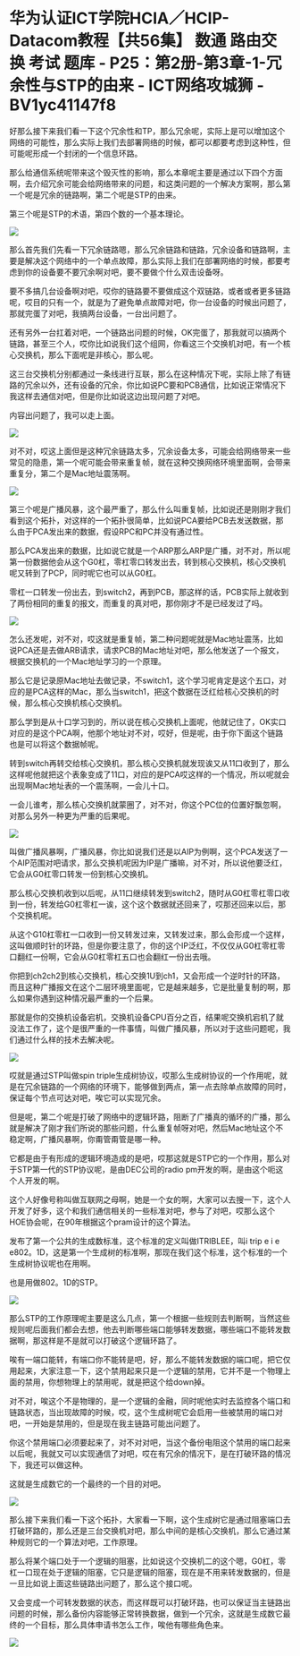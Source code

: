 # 华为认证ICT学院HCIA／HCIP-Datacom教程【共56集】 数通 路由交换 考试 题库 - P25：第2册-第3章-1-冗余性与STP的由来 - ICT网络攻城狮 - BV1yc41147f8

好那么接下来我们看一下这个冗余性和TP，那么冗余呢，实际上是可以增加这个网络的可能性，那么实际上我们去部署网络的时候，都可以都要考虑到这种性，但可能呢形成一个封闭的一个信息环路。

那么给通信系统呢带来这个毁灭性的影响，那么本章呢主要是通过以下四个方面啊，去介绍冗余可能会给网络带来的问题，和这类问题的一个解决方案啊，那么第一个呢是冗余的链路啊，第二个呢是STP的由来。

第三个呢是STP的术语，第四个数的一个基本理论。

![](img/1a2dc27fd2b4f4d954ee26005640972f_1.png)

那么首先我们先看一下冗余链路嗯，那么冗余链路和链路，冗余设备和链路啊，主要是解决这个网络中的一个单点故障，那么实际上我们在部署网络的时候，都要考虑到你的设备要不要冗余啊对吧，要不要做个什么双击设备呀。

要不多搞几台设备啊对吧，哎你的链路要不要做成这个双链路，或者或者更多链路呢，哎目的只有一个，就是为了避免单点故障对吧，你一台设备的时候出问题了，那就完蛋了对吧，我搞两台设备，一台出问题了。

还有另外一台扛着对吧，一个链路出问题的时候，OK完蛋了，那我就可以搞两个链路，甚至三个人，哎你比如说我们这个组网，你看这三个交换机对吧，有一个核心交换机，那么下面呢是非核心，那么呢。

这三台交换机分别都通过一条线进行互联，那么在这种情况下呢，实际上除了有链路的冗余以外，还有设备的冗余，你比如说PC要和PCB通信，比如说正常情况下我这样去通信对吧，但是你比如说这边出现问题了对吧。

内容出问题了，我可以走上面。

![](img/1a2dc27fd2b4f4d954ee26005640972f_3.png)

对不对，哎这上面但是这种冗余链路太多，冗余设备太多，可能会给网络带来一些常见的隐患，第一个呢可能会带来重复帧，就在这种交换网络环境里面啊，会带来重复分，第二个是Mac地址震荡啊。



![](img/1a2dc27fd2b4f4d954ee26005640972f_5.png)

第三个呢是广播风暴，这个最严重了，那么什么叫重复帧，比如说还是刚刚才我们看到这个拓扑，对这样的一个拓扑很简单，比如说PCA要给PCB去发送数据，那么由于PCA发出来的数据，假设RPC和PC并没有通过性。

那么PCA发出来的数据，比如说它就是一个ARP那么ARP是广播，对不对，所以呢第一份数据他会从这个G0杠，零杠零口转发出去，转到核心交换机，核心交换机呢又转到了PCP，同时呢它也可以从G0杠。

零杠一口转发一份出去，到switch2，再到PCB，那这样的话，PCB实际上就收到了两份相同的重复的报文，而重复的真对吧，那你刚才不是已经发过了吗。



![](img/1a2dc27fd2b4f4d954ee26005640972f_7.png)

怎么还发呢，对不对，哎这就是重复帧，第二种问题呢就是Mac地址震荡，比如说PCA还是去做ARB请求，请求PCB的Mac地址对吧，那么他发送了一个报文，根据交换机的一个Mac地址学习的一个原理。

那么它是记录原Mac地址去做记录，不switch1，这个学习呢肯定是这个五口，对应的是PCA这样的Mac，那么当switch1，把这个数据在泛红给核心交换机的时候，那么核心交换机核心交换机。

那么学到是从十口学习到的，所以说在核心交换机上面呢，他就记住了，OK实口对应的是这个PCA啊，他那个地址对不对，哎好，但是呢，由于你下面这个链路也是可以将这个数据帧呢。

转到switch再转交给核心交换机，那么核心交换机就发现诶又从11口收到了，那么这样呢他就把这个表象变成了11口，对应的是PCA哎这样的一个情况，所以呢就会出现啊Mac地址表的一个震荡啊，一会儿十口。

一会儿谁考，那么核心交换机就蒙圈了，对不对，你这个PC位的位置好飘忽啊，对那么另外一种更为严重的后果呢。



![](img/1a2dc27fd2b4f4d954ee26005640972f_9.png)

叫做广播风暴啊，广播风暴，你比如说我们还是以AIP为例啊，这个PCA发送了一个AIP范围对吧请求，那么交换机呢因为IP是广播嘛，对不对，所以说他要泛红，它会从G0杠零口转发一份到核心交换机。

那么核心交换机收到以后呢，从11口继续转发到switch2，随时从G0杠零杠零口收到一份，转发给G0杠零杠一诶，这个这个数据就还回来了，哎那还回来以后，那个交换机呢。

从这个G10杠零杠一口收到一份又转发过来，又转发过来，那么会形成一个这样，这叫做顺时针的环路，但是你要注意了，你的这个IP泛红，不仅仅从G0杠零杠零口翻红一份啊，它会从G0杠零杠五口也会翻红一份出去哦。

你把到ch2ch2到核心交换机，核心交换1U到ch1，又会形成一个逆时针的环路，而且这种广播报文在这个二层环境里面呢，它是越来越多，它是批量复制的啊，那么如果你遇到这种情况最严重的一个后果。

那就是你的交换机设备宕机，交换机设备CPU百分之百，结果呢交换机宕机了就没法工作了，这个是很严重的一件事情，叫做广播风暴，所以对于这些问题呢，我们通过什么样的技术去解决呢。



![](img/1a2dc27fd2b4f4d954ee26005640972f_11.png)

哎就是通过STP叫做spin triple生成树协议，哎那么生成树协议的一个作用呢，就是在冗余链路的一个网络的环境下，能够做到两点，第一点去除单点故障的同时，保证每个节点可达对吧，唉它可以实现冗余。

但是呢，第二个呢是打破了网络中的逻辑环路，阻断了广播真的循环的广播，那么就是解决了刚才我们所说的那些问题，什么重复帧呀对吧，然后Mac地址这个不稳定啊，广播风暴啊，你甭管甭管是哪一种。

它都是由于有形成的逻辑环境造成的是吧，哎那这就是STP它的一个作用，那么对于STP第一代的STP协议呢，是由DEC公司的radio pm开发的啊，是由这个呃这个人开发的啊。

这个人好像号称叫做互联网之母啊，她是一个女的啊，大家可以去搜一下，这个人开发了好多，这个和我们通信相关的一些标准对吧，参与了对吧，哎那么这个HOE协会呢，在90年根据这个pram设计的这个算法。

发布了第一个公共的生成数标准，这个标准的定义叫做ITRIBLEE，叫i trip e i e e802。1D，这是第一个生成树的标准啊，那现在我们这个标准，这个标准的一个生成树协议呢也在用啊。

也是用做802。1D的STP。

![](img/1a2dc27fd2b4f4d954ee26005640972f_13.png)

那么STP的工作原理呢主要是这么几点，第一个根据一些规则去判断啊，当然这些规则呢后面我们都会去想，他去判断哪些端口能够转发数据，哪些端口不能转发数据啊，那这样是不是就可以打破这个逻辑环路了。

唉有一端口能转，有端口你不能转是吧，好，那么不能转发数据的端口呢，把它仅用起来，大家注意一下，这个禁用起来只是一个逻辑的禁用，它并不是一个物理上面的禁用，你想物理上的禁用呢，就是把这个给down掉。

对不对，唉这个不是物理的，是一个逻辑的金融，同时呢他实时去监控各个端口和链路状态，当出现故障的时候，哎，这个生成树呢它会启用一些被禁用的端口对吧，一开始是禁用的，但是现在我主链路可能出问题了。

你这个禁用端口必须要起来了，对不对对吧，当这个备份电阻这个禁用的端口起来以后呢，我就又可以实现通信了对吧，哎在有冗余的情况下，是在打破环路的情况下，我还可以做这种。

这就是生成数它的一个最终的一个目的对吧。

![](img/1a2dc27fd2b4f4d954ee26005640972f_15.png)

那么接下来我们看一下这个拓扑，大家看一下啊，这个生成树它是通过阻塞端口去打破环路的，那么还是三台交换机对吧，那么中间的是核心交换机，那么它通过某种规则它的一个算法对吧，工作原理。

那么将某个端口处于一个逻辑的阻塞，比如说这个交换机二的这个嗯，G0杠，零杠一口现在处于逻辑的阻塞，它只是逻辑的阻塞，现在是不用来转发数据的，但是一旦比如说上面这些链路出问题了，那么这个接口呢。

又会变成一个可转发数据的状态，而这样既可以打破环路，也可以保证当主链路出问题的时候，那么备份内容能够正常转换数据，做到一个冗余，这就是生成数它最终的一个目标，那么具体申请书怎么工作，唉他有哪些角色来。



![](img/1a2dc27fd2b4f4d954ee26005640972f_17.png)